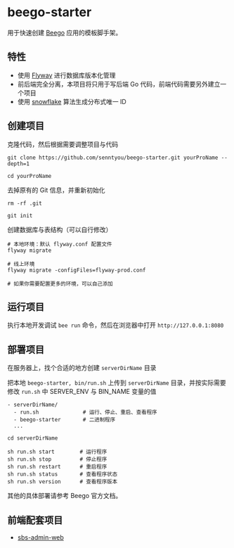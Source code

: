 # beego-starter

用于快速创建 [Beego](https://beego.vip/) 应用的模板脚手架。

## 特性

- 使用 [Flyway](https://flywaydb.org/) 进行数据库版本化管理
- 前后端完全分离，本项目将只用于写后端 Go 代码，前端代码需要另外建立一个项目
- 使用 [snowflake](https://github.com/twitter-archive/snowflake) 算法生成分布式唯一 ID

## 创建项目

克隆代码，然后根据需要调整项目与代码

```
git clone https://github.com/senntyou/beego-starter.git yourProName --depth=1

cd yourProName
```

去掉原有的 Git 信息，并重新初始化

```
rm -rf .git

git init
```

创建数据库与表结构（可以自行修改）

```
# 本地环境：默认 flyway.conf 配置文件
flyway migrate

# 线上环境
flyway migrate -configFiles=flyway-prod.conf

# 如果你需要配置更多的环境，可以自己添加
```

## 运行项目

执行本地开发调试 `bee run` 命令，然后在浏览器中打开 `http://127.0.0.1:8080`

## 部署项目

在服务器上，找个合适的地方创建 `serverDirName` 目录

把本地 `beego-starter, bin/run.sh` 上传到 `serverDirName` 目录，并按实际需要修改 `run.sh` 中 SERVER_ENV 与 BIN_NAME 变量的值

```
- serverDirName/
  - run.sh              # 运行、停止、重启、查看程序
  - beego-starter       # 二进制程序
  ...
```

```
cd serverDirName

sh run.sh start        # 运行程序
sh run.sh stop         # 停止程序
sh run.sh restart      # 重启程序
sh run.sh status       # 查看程序状态
sh run.sh version      # 查看程序版本
```

其他的具体部署请参考 Beego 官方文档。

## 前端配套项目

- [sbs-admin-web](https://github.com/senntyou/sbs-admin-web)
